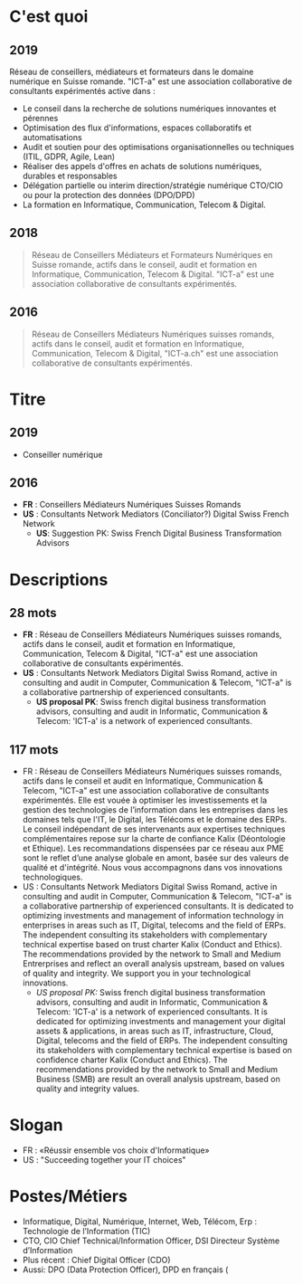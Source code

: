 # C'est quoi #
## 2019 ##
Réseau de conseillers, médiateurs et formateurs dans le domaine numérique en Suisse romande. "ICT-a" est une association collaborative de consultants expérimentés active dans :
* Le conseil dans la recherche de solutions numériques innovantes et pérennes
* Optimisation des flux d'informations, espaces collaboratifs et automatisations
* Audit et soutien pour des optimisations organisationnelles ou techniques (ITIL, GDPR, Agile, Lean)
* Réaliser des appels d'offres en achats de solutions numériques, durables et responsables
* Délégation partielle ou interim direction/stratégie numérique CTO/CIO ou pour la protection des données (DPO/DPD)
* La formation en Informatique, Communication, Telecom & Digital.

## 2018 ##
> Réseau de Conseillers Médiateurs et Formateurs Numériques en Suisse romande, actifs dans le conseil, audit et formation en Informatique, Communication, Telecom & Digital. "ICT-a" est une association collaborative de consultants expérimentés.

## 2016 ##
> Réseau de Conseillers Médiateurs Numériques suisses romands, actifs dans le conseil, audit et formation en Informatique, Communication, Telecom & Digital, "ICT-a.ch" est une association collaborative de consultants expérimentés.

# Titre #
## 2019 ##
* Conseiller numérique

## 2016 ##
* **FR** : Conseillers Médiateurs Numériques Suisses Romands 
* **US** : Consultants Network Mediators (Conciliator?) Digital Swiss French Network 
  * **US**: Suggestion PK: Swiss French Digital Business Transformation Advisors

# Descriptions #
## 28 mots ##
* **FR** : Réseau de Conseillers Médiateurs Numériques suisses romands, actifs dans le conseil, audit et formation en Informatique, Communication, Telecom & Digital, "ICT-a" est une association collaborative de consultants expérimentés. 
* **US** : Consultants Network Mediators Digital Swiss Romand, active in consulting and audit in Computer, Communication & Telecom, "ICT-a" is a collaborative partnership of experienced consultants.
  * **US proposal PK**: Swiss french digital business transformation advisors, consulting and audit in Informatic, Communication & Telecom: 'ICT-a' is a network of experienced consultants.

## 117 mots ##
* FR : Réseau de Conseillers Médiateurs Numériques suisses romands, actifs dans le conseil et audit en Informatique, Communication & Telecom, "ICT-a" est une association collaborative de consultants expérimentés. Elle est vouée à optimiser les investissements et la gestion des technologies de l’information dans les entreprises dans les domaines tels que l'IT, le Digital, les Télécoms et le domaine des ERPs. Le conseil indépendant de ses intervenants aux expertises techniques complémentaires repose sur la charte de confiance Kalix (Déontologie et Ethique).
Les recommandations dispensées par ce réseau aux PME sont le reflet d’une analyse globale en amont, basée sur des valeurs de qualité et d'intégrité. Nous vous accompagnons dans vos innovations technologiques.
* US : Consultants Network Mediators Digital Swiss Romand, active in consulting and audit in Computer, Communication & Telecom, "ICT-a" is a collaborative partnership of experienced consultants. It is dedicated to optimizing investments and management of information technology in enterprises in areas such as IT, Digital, telecoms and the field of ERPs. The independent consulting its stakeholders with complementary technical expertise based on trust charter Kalix (Conduct and Ethics). The recommendations provided by the network to Small and Medium Entrerprises and reflect an overall analysis upstream, based on values of quality and integrity. We support you in your technological innovations.
  * *US proposal PK:* Swiss french digital business transformation advisors, consulting and audit in Informatic, Communication & Telecom: 'ICT-a' is a network of experienced consultants. It is dedicated for optimizing investments and management your digital assets & applications, in areas such as IT, infrastructure, Cloud, Digital, telecoms and the field of ERPs. The independent consulting its stakeholders with complementary technical expertise is based on confidence charter Kalix (Conduct and Ethics). The recommendations provided by the network to Small and Medium Business (SMB) are result an overall analysis upstream, based on quality and integrity values.

# Slogan #
* FR : «Réussir ensemble vos choix d'Informatique»
* US : "Succeeding together your IT choices"

# Postes/Métiers #
* Informatique, Digital, Numérique, Internet, Web, Télécom, Erp : Technologie de l’Information (TIC)
* CTO, CIO Chief Technical/Information Officer, DSI Directeur Système d’Information
* Plus récent : Chief Digital Officer (CDO)
* Aussi: DPO (Data Protection Officer), DPD en français (
